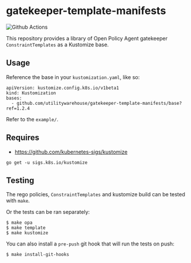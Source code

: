 # gatekeeper-template-manifests

![Github Actions](https://github.com/utilitywarehouse/gatekeeper-template-manifests/actions/workflows/test.yaml/badge.svg)

This repository provides a library of Open Policy Agent gatekeeper `ConstraintTemplates` as a Kustomize base.

## Usage

Reference the base in your `kustomization.yaml`, like so:

```
apiVersion: kustomize.config.k8s.io/v1beta1
kind: Kustomization
bases:
  - github.com/utilitywarehouse/gatekeeper-template-manifests/base?ref=1.2.4
```

Refer to the `example/`.

## Requires

- https://github.com/kubernetes-sigs/kustomize

```
go get -u sigs.k8s.io/kustomize
```

## Testing

The rego policies, `ConstraintTemplates` and kustomize build can be tested with `make`.

Or the tests can be ran separately:

```
$ make opa
$ make template
$ make kustomize
```

You can also install a `pre-push` git hook that will run the tests on push:

```
$ make install-git-hooks
```
